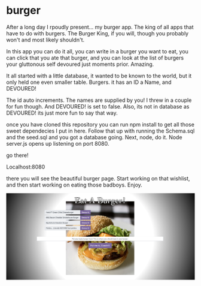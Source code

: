 # burger

After a long day I rpoudly present... my burger app.  The king of all apps that have to do with burgers.  The Burger King, if you will, though you probably won't and most likely shouldn't.

In this app you can do it all, you can write in a burger you want to eat, you can click that you ate that burger, and you can look at the list of burgers your gluttonous self devoured just moments prior.  Amazing.

It all started with a little database, it wanted to be known to the world, but it only held one even smaller table.  Burgers. it has an ID a Name, and DEVOURED! 

The id auto increments.  The names are supplied by you! I threw in a couple for fun though. And DEVOURED! is set to false.
Also, its not in database as DEVOURED! its just more fun to say that way.

once you have cloned this repository you can run npm install to get all those sweet dependecies I put in here.
Follow that up with running the Schema.sql and the seed.sql and you got a database going.
Next, node, do it.  Node server.js opens up listening on port 8080.

go there!

Localhost:8080

there you will see the beautiful burger page.  Start working on that wishlist, and then start working on eating those badboys. 
Enjoy.

![Picture of my page](https://raw.githubusercontent.com/Sforzemon/burger/master/public/assets/img/pic-o-the-page.png)
